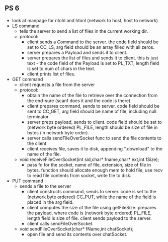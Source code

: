 ## PS 6
- look at manpage for ntohl and htonl (network to host, host to network)
- LS command
	- tells the server to send a list of files in the current working dir.
	- protocol:
		- client sends a Command to the server. the code field should be set to CC_LS, arg field should be an array filled with all zeros.
		- server prepares a Payload and sends it to client.
		- server prepares the list of files and sends it to client. this is just text - the code field of the Payload is set to PL_TXT, length field is set to num of chars in the text.
		- client prints list of files.
- GET command
	- client requests a file from the server
	- protocol:
		- obtain the name of the file to retrieve over the connection from the end-sure (scanf does it and the code is there)
		- client prepares command, sends to server. code field should be sent to CC_GET, arg field should be name of file, including null terminator
		- server preps payload, sends to client. code field should be set to (network byte ordered) PL_FILE, length should be size of file in bytes (in network byte order).
		- server calls sendFileOverSocket func to send the file contents to the client
		- client receives file, saves it to disk, appending ".download" to the name of the file.
	- void receiveFileOverSocket(int sid,char* fname,char* ext,int fSize);
		- pass fd for the socket, name of file, extension, size of file in bytes. function should allocate enough mem to hold file, use recv to read file contents from socket, write file to disk. 
- PUT command
	- sends a file to the server
		- client constructs command, sends to server. code is set to the (network byte ordered) CC_PUT, while the name of the field is placed in the arg field.
		- client computes the size of the file using getFileSize. prepares the payload, where code is (network byte ordered) PL_FILE, length field is size of file. client sends payload to the server.
		- client calls sendFileOverSocket.
	- void sendFileOverSocket(char* fName,int chatSocket);
		- open file and send its contents over chatSocket.